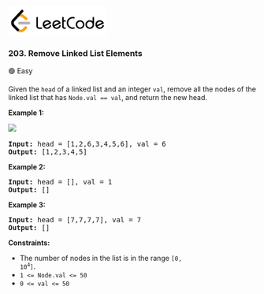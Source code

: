 <a href="https://leetcode.com/problems/remove-linked-list-elements/">
    <img src="/leetcode-logo.png" style="width:200px" alt="LeetCode"/>
</a>

### 203. Remove Linked List Elements

:green_circle: Easy

Given the `head` of a linked list and an integer `val`, remove all the nodes of
the linked list that has
`Node.val == val`, and return the new head.

__Example 1:__

![](https://assets.leetcode.com/uploads/2021/03/06/removelinked-list.jpg)
<pre>
<b>Input:</b> head = [1,2,6,3,4,5,6], val = 6
<b>Output:</b> [1,2,3,4,5]
</pre>

__Example 2:__
<pre>
<b>Input:</b> head = [], val = 1
<b>Output:</b> []
</pre>

__Example 3:__
<pre>
<b>Input:</b> head = [7,7,7,7], val = 7
<b>Output:</b> []
</pre>

__Constraints:__

* The number of nodes in the list is in the
  range <code>[0, 10<sup>4</sup>]</code>.
* `1 <= Node.val <= 50`
* `0 <= val <= 50`
